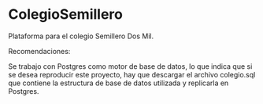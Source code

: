 # ColegioSemillero
Plataforma para el colegio Semillero Dos Mil. 

Recomendaciones:

Se trabajo con Postgres como motor de base de datos, lo que indica que si se desea reproducir este proyecto, hay que descargar el 
archivo colegio.sql que contiene la estructura de base de datos utilizada y replicarla en Postgres.
